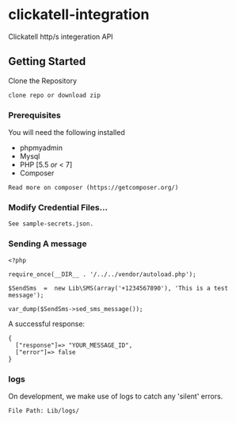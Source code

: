 # clickatell-integration
Clickatell http/s integeration API

## Getting Started
Clone the Repository

```
clone repo or download zip
```

### Prerequisites

You will need the following installed
* phpmyadmin
* Mysql
* PHP [5.5 _or_ < 7]
* Composer

```
Read more on composer (https://getcomposer.org/)
```

### Modify Credential Files...

```
See sample-secrets.json.
```

### Sending A message
```
<?php

require_once(__DIR__ . '/../../vendor/autoload.php');

$SendSms  =  new Lib\SMS(array('+1234567890'), 'This is a test message');

var_dump($SendSms->sed_sms_message());

```
A successful response:
```
{
  ["response"]=> "YOUR_MESSAGE_ID",
  ["error"]=> false
}
```

### logs
On development, we make use of logs to catch any 'silent' errors.
```
File Path: Lib/logs/
```
